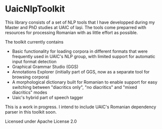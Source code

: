 ﻿# UaicNlpToolkit

This library consists of a set of NLP tools that I have developped during my Master and PhD studies at UAIC of Iași. The tools come preparred with resources for processing Romanian with as little effort as possible.

The toolkit currently contains
- Basic functionality for loading corpora in different formats that were frequently used in UAIC's NLP group, with limited support for automatic input format detection
- Graphical Grammar Studio (GGS)
- Annotations Explorer (initially part of GGS, now as a separate tool for browsing corpora)
- A morphological dictionary built for Romanian to enable support for easy switching between "diacritics only", "no diacritics" and "mixed diacritics" modes
- Uaic's hybrid part of speech tagger

This is a work in progress. I intend to include UAIC's Romanian dependency parser in this toolkit soon.

Licensed under Apache License 2.0

